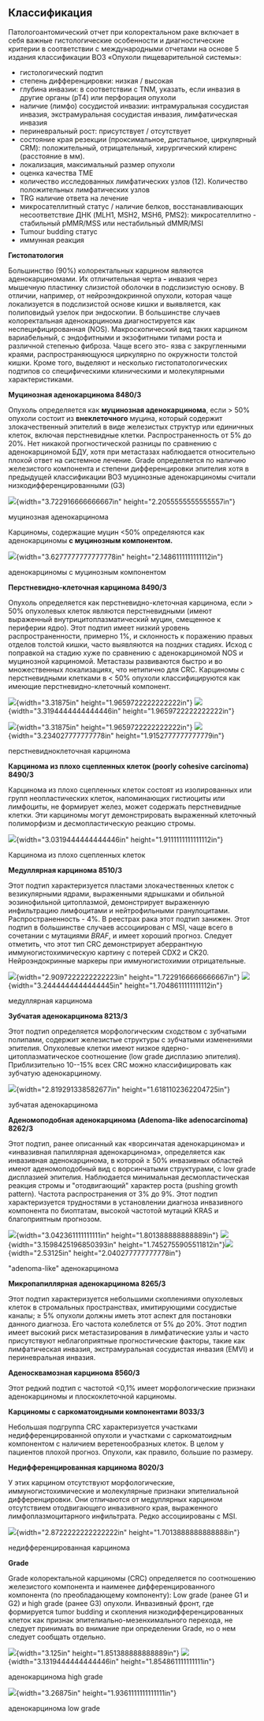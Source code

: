 ## **Классификация**

Патологоантомический отчет при колоректальном раке включает в себя важные гистологические особенности и диагностические критерии в соответствии с международными отчетами на основе 5 издания классификации ВОЗ «Опухоли пищеварительной системы»:

-   гистологический подтип
-   степень дифференцировки: низкая / высокая
-   глубина инвазии: в соответствии с TNM, указать, если инвазия в другие органы (pT4) или перфорация опухоли
-   наличие (лимфо) сосудистой инвазии: интрамуральная сосудистая инвазия, экстрамуральная сосудистая инвазия, лимфатическая инвазия
-   периневральный рост: присутствует / отсутствует
-   состояние края резекции (проксимальное, дистальное, циркулярный CRM): положительный, отрицательный, хирургический клиренс (расстояние в мм).
-   локализация, максимальный размер опухоли
-   оценка качества TME
-   количество исследованных лимфатических узлов (12). Количество положительных лимфатических узлов
-   TRG наличие ответа на лечение
-   микросателлитный статус / наличие белков, восстанавливающих несоответствие ДНК (MLH1, MSH2, MSH6, PMS2): микросателлитно - стабильный pMMR/MSS или нестабильный dMMR/MSI
-   Tumour budding статус
-   иммунная реакция

**Гистопатология**

Большинство (90%) колоректальных карцином являются аденокарциномами. Их отличительная черта **-** инвазия через мышечную пластинку слизистой оболочки в подслизистую основу. В отличии, например, от нейроэндокринной опухоли, которая чаще локализуется в подслизистой основе кишки и выявляется, как полиповидый узелок при эндоскопии. В большинстве случаев колоректальная аденокарцинома диагностируется как неспецифицированная (NOS). Макроскопический вид таких карцином вариабельный, с эндофитными и экзофитными типами роста и различной степенью фиброза. Чаще всего это- язва с закругленными краями, распространяющуюся циркулярно по окружности толстой кишки. Кроме того, выделяют и несколько гистопатологических подтипов со специфическими клиническими и молекулярными характеристиками.

**Муцинозная аденокарцинома 8480/3**

Опухоль определяется как **муцинозная аденокарцинома**, если \> 50% опухоли состоит из **внеклеточного** муцина, который содержит злокачественный эпителий в виде железистых структур или единичных клеток, включая перстневидные клетки. Распространенность от 5% до 20%. Нет никакой прогностической разницы по сравнению с аденокарциномой БДУ, хотя при метастазах наблюдается относительно плохой ответ на системное лечение. Grade определяется по наличию железистого компонента и степени дифференцировки эпителия хотя в предыдущей классификации ВОЗ муцинозные аденокарциномы считали низкодифференцированными (G3)

![](./img/classification/mucinous/image53.png){width="3.722916666666667in" height="2.2055555555555557in"}

муцинозная аденокарцинома

Карциномы, содержащие муцин \<50% определяются как аденокарциномы **с муцинозным компонентом.**

![](./img/classification/mucinous/image44.png){width="3.6277777777777778in" height="2.1486111111111112in"}

аденокарциномы с муцинозным компонентом

**Перстневидно-клеточная карцинома 8490/3**

Опухоль определяется как перстневидно-клеточная карцинома, если \> 50% опухолевых клеток являются перстневидными (имеют выраженный внутрицитоплазматический муцин, смещенное к периферии ядро). Этот подтип имеет низкий уровень распространенности, примерно 1%, и склонность к поражению правых отделов толстой кишки, часто выявляются на поздних стадиях. Исход с поправкой на стадию хуже по сравнению с аденокарциномой NOS и муцинозной карциномой. Метастазы развиваются быстро и во множественных локализациях, что нетипично для CRC. Карциномы с перстневидными клетками в \< 50% опухоли классифицируются как имеющие перстневидно-клеточный компонент.

![](./img/classification/signet-ring/image63.png){width="3.31875in" height="1.9659722222222222in"}
![](./img/classification/signet-ring/image61.png){width="3.3194444444444446in" height="1.9659722222222222in"}

![](./img/classification/signet-ring/image49.png){width="3.31875in" height="1.9659722222222222in"}
![](./img/classification/signet-ring/image48.png){width="3.234027777777778in" height="1.9152777777777779in"}

перстневидноклеточная карцинома

**Карцинома из плохо сцепленных клеток (poorly cohesive carcinoma) 8490/3**

Карцинома из плохо сцепленных клеток состоят из изолированных или групп неопластических клеток, напоминающих гистиоциты или лимфоциты, не формирует желез, может содержать перстневидные клетки. Эти карциномы могут демонстрировать выраженный клеточный полиморфизм и десмопластическую реакцию стромы.

![](./img/classification/poorly-cohesive/image58.png){width="3.0319444444444446in" height="1.9111111111111112in"}

Карцинома из плохо сцепленных клеток

**Медуллярная карцинома 8510/3**

Этот подтип характеризуется пластами злокачественных клеток с везикулярными ядрами, выраженными ядрышками и обильной эозинофильной цитоплазмой, демонстрирует выраженную инфильтрацию лимфоцитами и нейтрофильными гранулоцитами. Распространенность - 4%. В реестрах рака этот подтип занижен. Этот подтип в большинстве случаев ассоциирован с MSI, чаще всего в сочетании с мутациями *BRAF*, и имеет хороший прогноз. Следует отметить, что этот тип CRC демонстрирует аберрантную иммуногистохимическую картину с потерей CDX2 и CK20. Нейроэндокринные маркеры при иммуногистохимии отрицательные.

![](./img/classification/medullary/image45.png){width="2.9097222222222223in" height="1.7229166666666667in"}
![](./img/classification/medullary/image47.png){width="3.2444444444444445in" height="1.7048611111111112in"}

медуллярная карцинома

**Зубчатая аденокарцинома 8213/3**

Этот подтип определяется морфологическим сходством с зубчатыми полипами, содержит железистые структуры с зубчатыми изменениями эпителия. Опухолевые клетки имеют низкое ядерно-цитоплазматическое соотношение (low grade дисплазию эпителия). Приблизительно 10--15% всех CRC можно классифицировать как зубчатую аденокарциному.

![](./img/classification/serrated/image69.png){width="2.819291338582677in" height="1.6181102362204725in"}

зубчатая аденокарцинома

**Аденомоподобная аденокарцинома (Adenoma-like adenocarcinoma) 8262/3**

Этот подтип, ранее описанный как «ворсинчатая аденокарцинома» и «инвазивная папиллярная аденокарцинома», определяется как инвазивная аденокарцинома, в которой ≥ 50% инвазивных областей имеют аденомоподобный вид с ворсинчатыми структурами, с low grade дисплазией эпителия. Наблюдается минимальная десмопластическая реакция стромы и "отодвигающий" характер роста (pushing growth pattern). Частота распространения от 3% до 9%. Этот подтип характеризуется трудностями в установлении диагноза инвазивного компонента по биоптатам, высокой частотой мутаций KRAS и благоприятным прогнозом.

![](./img/classification/adenoma-like/image70.png){width="3.042361111111111in" height="1.801388888888889in"}
![](./img/classification/adenoma-like/image65.png){width="3.1598425196850393in" height="1.7452755905511812in"}![](./img/classification/adenoma-like/image66.png){width="2.53125in" height="2.040277777777778in"}

"аdenoma-like" аденокарцинома

**Микропапиллярная аденокарцинома 8265/3**

Этот подтип характеризуется небольшими скоплениями опухолевых клеток в стромальных пространствах, имитирующими сосудистые каналы; ≥ 5% опухоли должны иметь этот аспект для постановки данного диагноза. Его частота колеблется от 5% до 20%. Этот подтип имеет высокий риск метастазирования в лимфатические узлы и часто присутствуют неблагоприятные прогностические факторы, такие как лимфатическая инвазия, экстрамуральная сосудистая инвазия (EMVI) и периневральная инвазия.

**Аденосквамозная карцинома 8560/3**

Этот редкий подтип с частотой \<0,1% имеет морфологические признаки аденокарциномы и плоскоклеточной карциномы.

**Карциномы с саркоматоидными компонентами 8033/3**

Небольшая подгруппа CRC характеризуется участками недифференцированной опухоли и участками с саркоматоидным компонентом с наличием веретенообразных клеток. В целом у пациентов плохой прогноз. Опухоли, как правило, большие по размеру.

**Недифференцированная карцинома 8020/3**

У этих карцином отсутствуют морфологические, иммуногистохимические и молекулярные признаки эпителиальной дифференцировки. Они отличаются от медуллярных карцином отсутствием отодвигающего инвазивного края, выраженного лимфоплазмоцитарного инфильтрата. Редко ассоциированы с MSI.

![](./img/classification/undifferentiated/image56.png){width="2.8722222222222222in" height="1.7013888888888888in"}

недифференцированная карцинома

**Grade**

Grade колоректальной карциномы (CRC) определяется по соотношению железистого компонента и наименее дифференцированного компонента (по преобладающему компоненту): Low grade (ранее G1 и G2) и high grade (ранее G3) опухоли. Инвазивный фронт, где формируется tumor budding и скопления низкодифференцированных клеток как признак эпителиально-мезенхимального перехода, не следует принимать во внимание при определении Grade, но о нем следует сообщать отдельно.

![](./img/classification/grade/image68.png){width="3.125in" height="1.851388888888889in"}
![](./img/classification/grade/image67.png){width="3.1319444444444446in" height="1.854861111111111in"}

аденокарцинома high grade

![](./img/classification/grade/image64.png){width="3.26875in" height="1.9361111111111111in"}

аденокарцинома low grade
